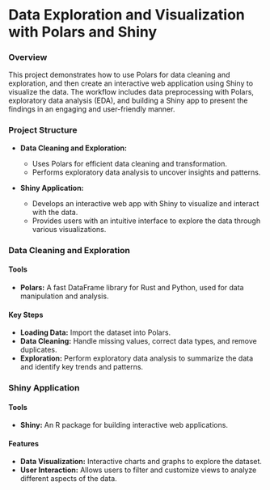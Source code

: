 # Data Exploration and Visualization with Polars and Shiny

### Overview

This project demonstrates how to use Polars for data cleaning and exploration, and then create an interactive web application using Shiny to visualize the data. The workflow includes data preprocessing with Polars, exploratory data analysis (EDA), and building a Shiny app to present the findings in an engaging and user-friendly manner.

### Project Structure

- **Data Cleaning and Exploration:**
  - Uses Polars for efficient data cleaning and transformation.
  - Performs exploratory data analysis to uncover insights and patterns.

- **Shiny Application:**
  - Develops an interactive web app with Shiny to visualize and interact with the data.
  - Provides users with an intuitive interface to explore the data through various visualizations.

### Data Cleaning and Exploration

#### Tools

- **Polars:** A fast DataFrame library for Rust and Python, used for data manipulation and analysis.

#### Key Steps

- **Loading Data:** Import the dataset into Polars.
- **Data Cleaning:** Handle missing values, correct data types, and remove duplicates.
- **Exploration:** Perform exploratory data analysis to summarize the data and identify key trends and patterns.


### Shiny Application

#### Tools

- **Shiny:** An R package for building interactive web applications.

#### Features

- **Data Visualization:** Interactive charts and graphs to explore the dataset.
- **User Interaction:** Allows users to filter and customize views to analyze different aspects of the data.
